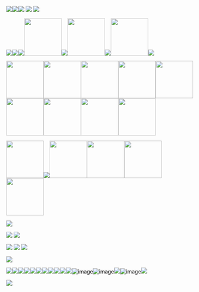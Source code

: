 ![](https://64.media.tumblr.com/a59be191cf0b5b3aca6e399cc732fc67/a90b3577a3e0f9a6-82/s75x75_c1/94ae1e7c83147ffcbdc3030e8385dc7a1b8e338a.gifv)<img src="https://i.ibb.co/n89kPmQ/1448414y3purlpoq8-2.png"/>![](https://64.media.tumblr.com/6903702d8cdb015369d3090b2f4478d8/721bd8f968d232a6-e7/s250x400/8e6f9303355e5d4be08d37b8ce97c500f28736db.gifv)  ![](https://64.media.tumblr.com/5ab9c24c40477a0f2f7d299b75c5bcc2/5236571abd779e3a-26/s250x400/f9bcb98b6ba1b1ad6ac68d81d300939be7a2ae19.gifv) ![](https://64.media.tumblr.com/a9306c9d26c0eae3b3be3f8012947354/tumblr_py2xsrrqF51xlx2ufo1_250.gifv)

![](https://64.media.tumblr.com/34530cdec32ed589c37218de6380eab8/2ab9cf95500e4db9-58/s100x200/e262ef696a714b6215eb7581c8fdca82c6b66e63.pnj)![](https://64.media.tumblr.com/06bf8585dccd7a074bf609f18f83ad5f/2ab9cf95500e4db9-82/s100x200/a88efb13691cee5d8167172759c983e1fdf4c783.pnj)![](https://64.media.tumblr.com/601f4b12f23385428bdd85612744f169/2ab9cf95500e4db9-62/s100x200/fc9eebd81331d9c065a74adf1e945f7586854605.pnj)<img src="https://i.ibb.co/qC3n6PB/Untitled-Project2-ezgif-4.png" width="100"/>![](https://64.media.tumblr.com/4104d3f9948477c66c34256cf8e4d3e7/ce369a681d94668b-f8/s100x200/be191cd64cf475fda64b5db336e51c2cde3f20f7.pnj)<img src="https://i.ibb.co/gFx2T57/Untitled-Project2-ezgif-5.png" width="100"/>![](https://64.media.tumblr.com/5f940fc85fd910e7974c19c776e17e24/2ab9cf95500e4db9-5b/s100x200/2a27e559a99f8c22d0cc1a66d4f22dbcab8f3b9b.pnj)<img src="https://i.ibb.co/JCb32jf/Untitled-Project2-ezgif-1.png" width="100"/>![](https://64.media.tumblr.com/949e0b0e600537615ff7925eb6cdbabf/af87d41c3d5756f2-bc/s100x200/01bdffffc5d3b98fc83a337744f1565742619d03.pnj)

<img src="https://i.ibb.co/TtKykgD/Untitled-Project2-ezgif-1.png" width="100"/><img src="https://i.ibb.co/pfphpRM/Untitled-Project2-ezgif.png" width="100"/><img src="https://i.ibb.co/stYW7x6/Untitled-Project2-ezgif-2.png" width="100"/><img src="https://i.ibb.co/WcpGVbj/Untitled-Project2-ezgif.png" width="100"/><img src="https://i.ibb.co/g9PYH9d/Untitled-Project2-ezgif-1.png" width="100"/><img src="https://i.ibb.co/LRywQJZ/Untitled-Project2-ezgif-2.png" width="100"/><img src="https://i.ibb.co/z4tFytw/Untitled-Project2-ezgif-3.png" width="100"/><img src="https://i.ibb.co/N3NWg9P/Untitled-Project2-ezgif-2.png" width="100"/><img src="https://i.ibb.co/r0F3t8c/Untitled-Project2-ezgif-9.png" width="100"/>

<img src="https://i.ibb.co/mD56dBf/Untitled-Project2-ezgif-1.png" width="100"/>![](https://64.media.tumblr.com/aeae60da8d82e6fce9f7200c4b19cbc5/2ab9cf95500e4db9-c5/s100x200/c18d178cf62047452afb2d69e3804999af771942.pnj)<img src="https://i.ibb.co/B4vHz86/Untitled-Project2-ezgif-3.png" width="100"/><img src="https://i.ibb.co/nMyWTGW/Untitled-Project2-ezgif-5.png" width="100"/><img src="https://i.ibb.co/VHc2ybT/Untitled-Project2-ezgif-6.png" width="100"/><img src="https://i.ibb.co/6F4rXy2/Untitled-Project2-ezgif-4.png" width="100"/>








![](https://blinkies.cafe/b/display/0269-sickashell.gif)

 ![](https://64.media.tumblr.com/e02ba6eb8d2cd35691172129de5ed895/1a375e04625d595d-d2/s500x750/cbef04562ce805e42f6cf6a3fe954205c360aa27.gifv) ![](https://64.media.tumblr.com/92c60ce673082df6c93f73f8d2d2000c/76d73ccfd68cb246-14/s500x750/fb49315628ec0fcd140ef802ce595188ed633560.gifv)

 ![](https://64.media.tumblr.com/6dcf9615475a7daf24a8ed7ec2bc6a34/b8ef9f5448602a9e-06/s250x400/464c830f6c98084f05ab480abd7ef046b0e2be99.gifv) ![](https://64.media.tumblr.com/65886a5a832a72f1e785c68986ec386b/efc8156a101570f5-a5/s250x400/fd53bda08106ad84fd06b68d99715fab877bcec2.gifv) ![](https://64.media.tumblr.com/12e3ced7afa253102002fac2a2ce093f/a5f312680aee2872-7d/s250x400/3affcb403db215e5f140c7619ceac48bb9c489db.gifv) 

![](https://64.media.tumblr.com/5bf33227766bd5662a70b7d6fc9a1274/197f12fa82e27886-0b/s640x960/2efcf4b071e8c159055310f21ac0462ecf6cdcde.gifv)

![](https://64.media.tumblr.com/d02755874eeecef5e40579cfbbfcc22f/af87d41c3d5756f2-0e/s100x200/eefb447a2b8f46c586654e2986ce304041820b97.pnj)![](https://64.media.tumblr.com/b7fde67de13b02dc798c57c575832421/af87d41c3d5756f2-c6/s100x200/a5fc2ecb72323bc3a3d6e64a87ef9e457750c829.pnj)![](https://64.media.tumblr.com/dacccb6d6d0143ed6afef83d1f9ad6b8/2b522e2e85828396-5e/s100x200/c9e69b4abb6370f357843cc09a6eb8b2e380427b.pnj)![](https://64.media.tumblr.com/923f042ccff77644b3566ec64ffe781a/1aefeced37ef47a9-79/s100x200/d6b37bf18e1eae84d1dbcef23d86cb313472dc85.pnj)![](https://64.media.tumblr.com/509d66e20d06415b7a32a4bbfcb118be/b3fcb4ba95078757-53/s100x200/bf628a8f752524b88f99af4733a4061e302f4113.pnj)![](https://64.media.tumblr.com/42a46d57d69ed147fc89bb065f9517a6/758556272532b651-31/s100x200/8cff5b6598077719005b331ccc6ff823f28a62c8.pnj)![](https://64.media.tumblr.com/a42774948e27b2de3b4a0b5cd0618179/ef857000f1bf6bba-d5/s100x200/b4bec2b283599a60e060c5f7714a2a4123a5164a.pnj)![](https://64.media.tumblr.com/c2513ac550658235580533266110b86f/572ae553ea4eed12-73/s100x200/bcd9a88a1d5b77509902de4c0c982cc71d98a4da.pnj)![](https://64.media.tumblr.com/4ba1e9e044d7b9d15ca8802bd31b8d70/d75f79ba8da9c3a5-2b/s100x200/10bd358614f053fb9261cf5be42e39f4ec996ddf.pnj)![](https://64.media.tumblr.com/2aaeadf5661102d86f6e306a41d0a101/e7ae57203a60af19-6e/s100x200/6910112904fa49d2547a1afc5a9d1699b9f5fbd3.gifv)![](https://64.media.tumblr.com/21975f989896e052f90b0974f5195347/tumblr_pwt4flKfdD1xbgu08o2_100.pnj)![image](https://github.com/RottedOleander/RottedOleander/assets/83630131/e88c6476-2c6f-4017-8cee-9c3b4984f54c)![image](https://github.com/RottedOleander/RottedOleander/assets/83630131/cd20e956-ab22-48a1-afab-a4fd17cc3503)![](https://64.media.tumblr.com/4b06976edf16b7bfba8506d9862c065e/a41e69429e030e08-2d/s100x200/f6aade1df56ff93eda9f3d13c07d3e918077beb2.pnj)![image](https://github.com/RottedOleander/RottedOleander/assets/83630131/89d4f1fc-9b25-4212-baf5-28c44a8cbc6c)![](https://64.media.tumblr.com/9a5bea4484d3c1d15d35be8156e6e865/79d8b316934d24c3-d2/s100x200/cc374ac8b18b31dce4abbb878212a0be6075bd1b.pnj)




![](https://64.media.tumblr.com/f34e0f1d4e2febd8314493a79ad54a09/33c4852116f4cbf7-07/s1280x1920/4c2309df85c49c5af3cdf007d3e3b69f268b7ced.pnj)


